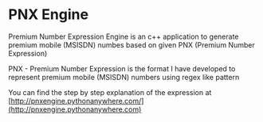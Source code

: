 
# PNX Engine

Premium Number Expression Engine is an c++ application to generate premium mobile (MSISDN) numbes based on given PNX (Premium Number Expression)

PNX - Premium Number Expression is the format I have developed to represent premium mobile (MSISDN) numbers using regex like pattern

You can find the step by step explanation of the expression at [http://pnxengine.pythonanywhere.com/](http://pnxengine.pythonanywhere.com)
